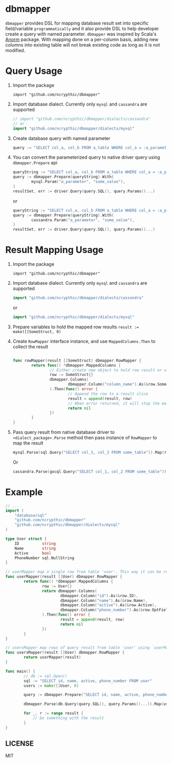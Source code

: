 dbmapper
========

`dbmapper` provides DSL for mapping database result set into specific field/variable `programmatically` and it also provide DSL to help developer create a query with named parameter. `dbmapper` was inspired by Scala's [Anorm](https://www.playframework.com/documentation/latest/ScalaAnorm) package. With mapping done on a per-column basis, adding new columns into existing table will not break existing code as long as it is not modified.

Query Usage
===========

1. Import the package

   `import "github.com/ncrypthic/dbmapper"`

2. Import database dialect. Currently only `mysql` and `cassandra` are supported
   ```go
   // import "github.com/ncrypthic/dbmapper/dialects/cassandra"
   // or
   import "github.com/ncrypthic/dbmapper/dialects/mysql"
   ```

3. Create database query with named parameter
   ```go
   query := "SELECT col_a, col_b FROM a_table WHERE col_a = :a_parameter)
   ```

4. You can convert the parameterized query to native driver query using `dbmapper.Prepare` api
   ```go
   queryString := "SELECT col_a, col_b FROM a_table WHERE col_a = :a_parameter)
   query := dbmapper.Prepare(queryString).With(
           mysql.Param("a_parameter", "some_value"),
   )
   resultSet, err := driver.Query(query.SQL(), query.Params()...)
   ```
   or
   ```go
   queryString := "SELECT col_a, col_b FROM a_table WHERE col_a = :a_parameter)
   query := dbmapper.Prepare(queryString).With(
           cassandra.Param("a_parameter", "some_value"),
   )
   resultSet, err := driver.Query(query.SQL(), query.Params()...)
   ```

Result Mapping Usage
====================

1. Import the package

   `import "github.com/ncrypthic/dbmapper"`

2. Import database dialect. Currently only `mysql` and `cassandra` are supported
   ```go
   import "github.com/ncrypthic/dbmapper/dialects/cassandra"
   ```
   or
   ```go
   import "github.com/ncrypthic/dbmapper/dialects/mysql"
   ```

2. Prepare variables to hold the mapped row results `result := make([]SomeStruct, 0)`

3. Create `RowMapper` interface instance, and use `MappedColumns.Then` to
   collect the result
   ```go

   func rowMapper(result []SomeStruct) dbmapper.RowMapper {
           return func() *dbmapper.MappedColumns {
                   // Either create new object to hold row result or use existing
                   row := SomeStruct{}
                   dbmapper.Columns(
                           dbmapper.Column("column_name").As(&row.SomeField),
                   ).Then(func() error {
                           // Append the row to a result slice
                           result = append(result, row)
                           // When error returned, it will stop the mapping process
                           return nil
                   })
           }
   }
   ```


5. Pass query result from native database driver to `<dialect_package>.Parse` method then pass instance of `RowMapper` to map the result
   ```go
   mysql.Parse(sql.Query("SELECT col_1, col_2 FROM some_table")).Map(rowMapper(result))
   ```

   Or

   ```go
   cassandra.Parse(gocql.Query("SELECT col_1, col_2 FROM some_table")).Map(rowMapper(result))
   ```

Example
=======

```go
// ...
import (
    "database/sql"
    "github.com/ncrypthic/dbmapper"
    "github.com/ncrypthic/dbmapper/dialects/mysql"
)

type User struct {
    ID          string
    Name        string
    Active      bool
    PhoneNumber sql.NullString
}

// userMapper map a single row from table 'user'. This way it can be reused anywhere
func userMapper(result []User) dbmapper.RowMapper {
        return func() *dbmapper.MappedColumns {
                row := User{}
                return dbmapper.Columns(
                        dbmapper.Column("id").As(&row.ID),
                        dbmapper.Column("name").As(&row.Name),
                        dbmapper.Column("active").As(&row.Active),
                        dbmapper.Column("phone_number").As(&row.OptField),
                ).Then(func() error {
                        result = append(result, row)
                        return nil
                })
        }
}

// usersMapper map rows of query result from table 'user' using `userMapper` function to map every row
func usersMapper(result []User) dbmapper.RowMapper {
        return userMapper(result)
}

func main() {
        // db := sql.Open()
        sql := "SELECT id, name, active, phone_number FROM user"
        users := make([]User, 0)

        query := dbmapper.Prepare("SELECT id, name, active, phone_number FROM user")

        dbmapper.Parse(db.Query(query.SQL(), query.Params()...)).Map(usersMapper(result))

        for _, r := range result {
            // Do something with the result
        }
}
```

LICENSE
-------

MIT
